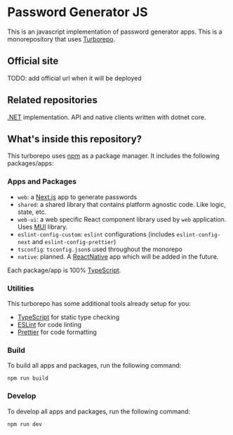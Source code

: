 # Password Generator JS

This is an javascript implementation of password generator apps. This is a monorepository that uses [Turborepo](https://turbo.build/repo).

## Official site

TODO: add official url when it will be deployed

## Related repositories

[.NET](https://github.com/sergeygolushkov/password-generator-dotnet) implementation. API and native clients written with dotnet core.

## What's inside this repository?

This turborepo uses [npm](https://www.npmjs.com/) as a package manager. It includes the following packages/apps:

### Apps and Packages

- `web`: a [Next.js](https://nextjs.org/) app to generate passwords
- `shared`: a shared library that contains platform agnostic code. Like logic, state, etc.
- `web-ui`: a web specific React component library used by `web` application. Uses [MUI](https://mui.com/) library.
- `eslint-config-custom`: `eslint` configurations (includes `eslint-config-next` and `eslint-config-prettier`)
- `tsconfig`: `tsconfig.json`s used throughout the monorepo
- `native`: planned. A [ReactNative](https://reactnative.dev/) app which will be added in the future.

Each package/app is 100% [TypeScript](https://www.typescriptlang.org/).

### Utilities

This turborepo has some additional tools already setup for you:

- [TypeScript](https://www.typescriptlang.org/) for static type checking
- [ESLint](https://eslint.org/) for code linting
- [Prettier](https://prettier.io) for code formatting

### Build

To build all apps and packages, run the following command:

```
npm run build
```

### Develop

To develop all apps and packages, run the following command:

```
npm run dev
```

